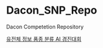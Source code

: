 # Dacon_SNP_Repo
Dacon Competetion Repository

[유전체 정보 품종 분류 AI 경진대회](https://dacon.io/competitions/official/236035/overview/description)
